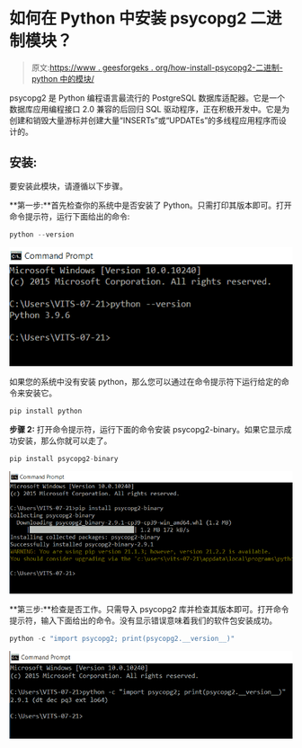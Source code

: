 # 如何在 Python 中安装 psycopg2 二进制模块？

> 原文:[https://www . geesforgeks . org/how-install-psycopg2-二进制-python 中的模块/](https://www.geeksforgeeks.org/how-to-install-psycopg2-binary-module-in-python/)

psycopg2 是 Python 编程语言最流行的 PostgreSQL 数据库适配器。它是一个数据库应用编程接口 2.0 兼容的后回归 SQL 驱动程序，正在积极开发中。它是为创建和销毁大量游标并创建大量“INSERTs”或“UPDATEs”的多线程应用程序而设计的。

## 安装:

要安装此模块，请遵循以下步骤。

**第一步:**首先检查你的系统中是否安装了 Python。只需打印其版本即可。打开命令提示符，运行下面给出的命令:

```py
python --version
```

![](img/1693f6a395d98621452aa61770fae149.png)

如果您的系统中没有安装 python，那么您可以通过在命令提示符下运行给定的命令来安装它。

```py
pip install python
```

**步骤 2:** 打开命令提示符，运行下面的命令安装 psycopg2-binary。如果它显示成功安装，那么你就可以走了。

```py
pip install psycopg2-binary
```

![](img/7804b22683a3b21a3ee8341c186a7514.png)

**第三步:**检查是否工作。只需导入 psycopg2 库并检查其版本即可。打开命令提示符，输入下面给出的命令。没有显示错误意味着我们的软件包安装成功。

```py
python -c "import psycopg2; print(psycopg2.__version__)"
```

![](img/5943b328576e66da9d312dc0786583e7.png)